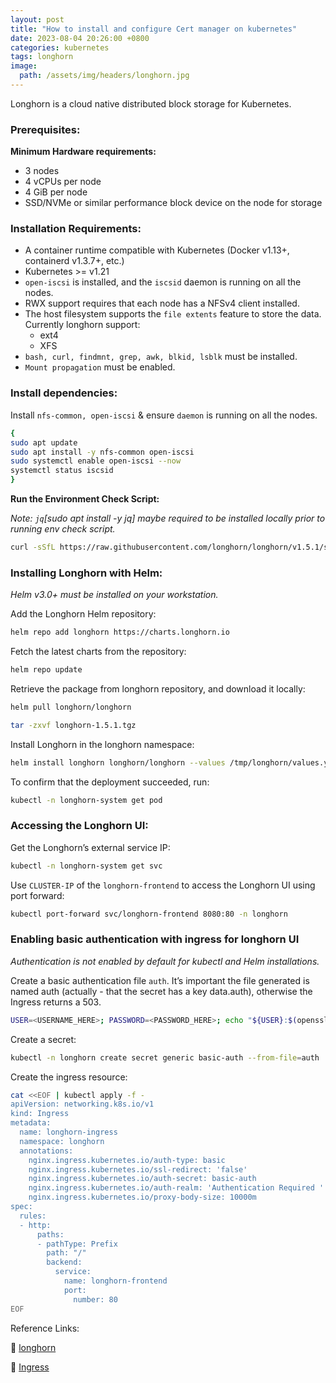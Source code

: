 ```yaml
---
layout: post
title: "How to install and configure Cert manager on kubernetes"
date: 2023-08-04 20:26:00 +0800
categories: kubernetes
tags: longhorn
image:
  path: /assets/img/headers/longhorn.jpg
---
```


Longhorn is a cloud native distributed block storage for Kubernetes.

### Prerequisites:

**Minimum Hardware requirements:**

- 3 nodes
- 4 vCPUs per node
- 4 GiB per node
- SSD/NVMe or similar performance block device on the node for storage


### Installation Requirements:

- A container runtime compatible with Kubernetes (Docker v1.13+, containerd v1.3.7+, etc.)
- Kubernetes >= v1.21
- `open-iscsi` is installed, and the `iscsid` daemon is running on all the nodes.
- RWX support requires that each node has a NFSv4 client installed.
- The host filesystem supports the `file extents` feature to store the data. Currently longhorn support:
    - ext4
    - XFS
- `bash, curl, findmnt, grep, awk, blkid, lsblk` must be installed.
- `Mount propagation` must be enabled.

### Install dependencies:

Install `nfs-common, open-iscsi` & ensure `daemon` is running on all the nodes.

```sh
{
sudo apt update
sudo apt install -y nfs-common open-iscsi
sudo systemctl enable open-iscsi --now
systemctl status iscsid
}
```

**Run the Environment Check Script:**

*Note: `jq`[sudo apt install -y jq] maybe required to be installed locally prior to running env check script.*
```sh
curl -sSfL https://raw.githubusercontent.com/longhorn/longhorn/v1.5.1/scripts/environment_check.sh | bash
```

### Installing Longhorn with Helm:
*Helm v3.0+ must be installed on your workstation.*

Add the Longhorn Helm repository:
```sh
helm repo add longhorn https://charts.longhorn.io
```

Fetch the latest charts from the repository:
```sh
helm repo update
```

Retrieve the package from longhorn repository, and download it locally:

```sh
helm pull longhorn/longhorn

tar -zxvf longhorn-1.5.1.tgz
```

Install Longhorn in the longhorn namespace:

```sh
helm install longhorn longhorn/longhorn --values /tmp/longhorn/values.yaml -n longhorn --create-namespace --version 1.5.1
```

To confirm that the deployment succeeded, run:
```sh
kubectl -n longhorn-system get pod
```

### Accessing the Longhorn UI:

Get the Longhorn’s external service IP:
```sh
kubectl -n longhorn-system get svc
```
Use `CLUSTER-IP` of the `longhorn-frontend` to access the Longhorn UI using port forward:

```sh
kubectl port-forward svc/longhorn-frontend 8080:80 -n longhorn
```

### Enabling basic authentication with ingress for longhorn UI
*Authentication is not enabled by default for kubectl and Helm installations.*

Create a basic authentication file `auth`. It’s important the file generated is named auth (actually - that the secret has a key data.auth), otherwise the Ingress returns a 503.

```sh
USER=<USERNAME_HERE>; PASSWORD=<PASSWORD_HERE>; echo "${USER}:$(openssl passwd -stdin -apr1 <<< ${PASSWORD})" >> auth
```
Create a secret:

```sh
kubectl -n longhorn create secret generic basic-auth --from-file=auth
```

Create the ingress resource:

```sh
cat <<EOF | kubectl apply -f -
apiVersion: networking.k8s.io/v1
kind: Ingress
metadata:
  name: longhorn-ingress
  namespace: longhorn
  annotations:
    nginx.ingress.kubernetes.io/auth-type: basic
    nginx.ingress.kubernetes.io/ssl-redirect: 'false'
    nginx.ingress.kubernetes.io/auth-secret: basic-auth
    nginx.ingress.kubernetes.io/auth-realm: 'Authentication Required '
    nginx.ingress.kubernetes.io/proxy-body-size: 10000m
spec:
  rules:
  - http:
      paths:
      - pathType: Prefix
        path: "/"
        backend:
          service:
            name: longhorn-frontend
            port:
              number: 80
EOF
```


Reference Links:

🔖 [longhorn](https://longhorn.io/)

🔖 [Ingress](https://kubernetes.io/docs/concepts/services-networking/ingress/)